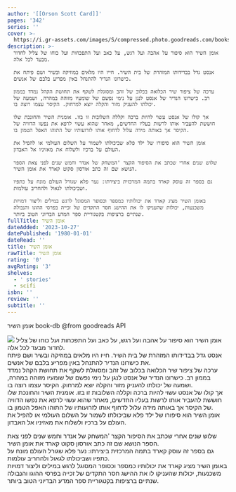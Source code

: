```yaml
---
author: '[[Orson Scott Card]]'
pages: '342'
series: ''
cover: >-
  https://i.gr-assets.com/images/S/compressed.photo.goodreads.com/books/1474271773l/32075577.jpg
description: >-
  אומן השיר הוא סיפור על אהבה ועל רגש, על כאב ועל התפכחות ועל כוחו של צליל לחדור
  מבעד לכל אלה.  

  אנסט גדל בבדידותו המזהרת של בית השיר. חייו היו מלאים במוזיקה ובשיר ושם פיתח את
  כישרונו הנדיר להתנחל באין מפריע בלבם של אנשים.  

  ערכה של ציפור שיר הכלואה בכלוב של זהב ומסוגלת לשקף את תחושת הקהל נמדד בממון
  רב. כישרונו הנדיר של אנסט לנגן על נימי נפשם של שומעיו מזוהה במהרה, ושמעה של
  יכולתו להעניק מזור והקלה יוצא למרחוק. הקיסר עצמו רוצה בו.  

  אך קולו של אנסט עשוי להיות ברכה וקללה השלובות זו בזו. אומנית השיר והחונכת שלו
  חוששת להעביר אותו לרשות בעליו החדשים, מאחר שהוא עשוי לרפא את נפשו הדוויה של
  הקיסר אך באותה מידה עלול לדחוף אותו לזרועותיו של התוהו האפל הטמון בו.  

  אומן השיר הוא סיפורו של ילד פלא שביכולתו לשמור על השלום העולמי או להפיל את
  העולם על ברכיו ולשלוח את מאזיניו אל האבדון.  
    
  שלוש שנים אחרי שכתב את הסיפור הקצר 'המשחק של אנדר וחמש שנים לפני צאת הספר
  הנושא שם זה כתב אורסון סקוט קארד את אומן השיר.  

  גם בספר זה עוסק קארד בתמה המרכזית ביצירתו: נער פלא שגורל העולם מונח על כתפיו
  ושביכולתו לגאול ולהחריב עולמות.  

  באומן השיר מציג קארד את יכולותיו כמספר וכסופר המסוגל לרגש במילים וליצור דמויות
  משכנעות, יכולות שהעניקו לו את ההישג חסר התקדים של זכייה בפרסי ההוגו והנבולה
  שנתיים ברציפות בקטגוריית ספר המדע הבדיוני הטוב ביותר.
fullTitle: אומן השיר
dateAdded: '2023-10-27'
datePublished: '1980-01-01'
dateRead: ''
title: אומן השיר
rawTitle: אומן השיר
rating: '0'
avgRating: '3'
shelves:
  - ' stories'
  - scifi
isbn: ''
review: ''
subtitle: ''
---
```

אומן השיר book-db 
@from goodreads API

![](https:&#x2F;&#x2F;i.gr-assets.com&#x2F;images&#x2F;S&#x2F;compressed.photo.goodreads.com&#x2F;books&#x2F;1474271773l&#x2F;32075577.jpg)
אומן השיר הוא סיפור על אהבה ועל רגש, על כאב ועל התפכחות ועל כוחו של צליל לחדור מבעד לכל אלה.  
אנסט גדל בבדידותו המזהרת של בית השיר. חייו היו מלאים במוזיקה ובשיר ושם פיתח את כישרונו הנדיר להתנחל באין מפריע בלבם של אנשים.  
ערכה של ציפור שיר הכלואה בכלוב של זהב ומסוגלת לשקף את תחושת הקהל נמדד בממון רב. כישרונו הנדיר של אנסט לנגן על נימי נפשם של שומעיו מזוהה במהרה, ושמעה של יכולתו להעניק מזור והקלה יוצא למרחוק. הקיסר עצמו רוצה בו.  
אך קולו של אנסט עשוי להיות ברכה וקללה השלובות זו בזו. אומנית השיר והחונכת שלו חוששת להעביר אותו לרשות בעליו החדשים, מאחר שהוא עשוי לרפא את נפשו הדוויה של הקיסר אך באותה מידה עלול לדחוף אותו לזרועותיו של התוהו האפל הטמון בו.  
אומן השיר הוא סיפורו של ילד פלא שביכולתו לשמור על השלום העולמי או להפיל את העולם על ברכיו ולשלוח את מאזיניו אל האבדון.  
  
שלוש שנים אחרי שכתב את הסיפור הקצר &#39;המשחק של אנדר וחמש שנים לפני צאת הספר הנושא שם זה כתב אורסון סקוט קארד את אומן השיר.  
גם בספר זה עוסק קארד בתמה המרכזית ביצירתו: נער פלא שגורל העולם מונח על כתפיו ושביכולתו לגאול ולהחריב עולמות.  
באומן השיר מציג קארד את יכולותיו כמספר וכסופר המסוגל לרגש במילים וליצור דמויות משכנעות, יכולות שהעניקו לו את ההישג חסר התקדים של זכייה בפרסי ההוגו והנבולה שנתיים ברציפות בקטגוריית ספר המדע הבדיוני הטוב ביותר.